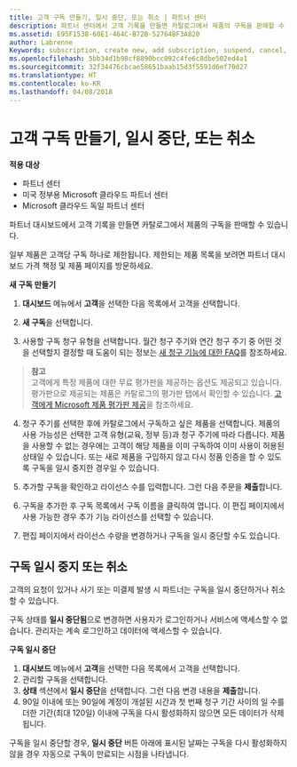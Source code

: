 ```yaml
---
title: 고객 구독 만들기, 일시 중단, 또는 취소 | 파트너 센터
description: 파트너 센터에서 고객 기록을 만들면 카탈로그에서 제품의 구독을 판매할 수 있습니다.
ms.assetid: E95F1538-60E1-464C-B72B-52764BF3A820
author: Labrenne
Keywords: subscription, create new, add subscription, suspend, cancel,
ms.openlocfilehash: 5bb34d1b98cf8890bcc092c4fe6c8dbe502ed4a1
ms.sourcegitcommit: 32f34476cbcae58651baab15d3f5591d6ef70d27
ms.translationtype: HT
ms.contentlocale: ko-KR
ms.lasthandoff: 04/08/2018
---
```

# <a name="create-suspend-or-cancel-customer-subscriptions"></a>고객 구독 만들기, 일시 중단, 또는 취소

**적용 대상**

-  파트너 센터
-  미국 정부용 Microsoft 클라우드 파트너 센터
-  Microsoft 클라우드 독일 파트너 센터

파트너 대시보드에서 고객 기록을 만들면 카탈로그에서 제품의 구독을 판매할 수 있습니다.

일부 제품은 고객당 구독 하나로 제한됩니다. 제한되는 제품 목록을 보려면 파트너 대시보드 가격 책정 및 제품 페이지를 방문하세요. 


**새 구독 만들기**

1.  **대시보드** 메뉴에서 **고객**을 선택한 다음 목록에서 고객을 선택합니다.

2.  **새 구독**을 선택합니다.

3.  사용할 구독 청구 유형을 선택합니다.  월간 청구 주기와 연간 청구 주기 중 어떤 것을 선택할지 결정할 때 도움이 되는 정보는 [새 청구 기능에 대한 FAQ](faq-about-new-billing-features.md)를 참조하세요.
 
 >**참고**<br> 고객에게 특정 제품에 대한 무료 평가판을 제공하는 옵션도 제공되고 있습니다. 평가판으로 제공되는 제품은 카탈로그의 평가판 탭에서 확인할 수 있습니다. [고객에게 Microsoft 제품 평가판 제공](offer-your-customers-trials-of-microsoft-products.md)을 참조하세요.

 
4. 청구 주기를 선택한 후에 카탈로그에서 구독하고 싶은 제품을 선택합니다. 제품의 사용 가능성은 선택한 고객 유형(교육, 정부 등)과 청구 주기에 따라 다릅니다. 제품을 사용할 수 없는 경우에는 고객이 해당 제품을 이미 구독하여 이미 사용이 허용된 상태일 수 있습니다. 또는 새로 제품을 구입하지 않고 다시 정품 인증을 할 수 있도록 구독을 일시 중지한 경우일 수 있습니다.

5. 추가할 구독을 확인하고 라이선스 수를 입력합니다. 그런 다음 주문을 **제출**합니다.

6.  구독을 추가한 후 구독 목록에서 구독 이름을 클릭하여 엽니다. 이 편집 페이지에서 사용 가능한 경우 추가 기능 라이선스를 선택할 수 있습니다.

7.  편집 페이지에서 라이선스 수량을 변경하거나 구독을 일시 중단할 수도 있습니다.

## <a name="suspend-or-cancel-a-subscription"></a>구독 일시 중지 또는 취소

고객의 요청이 있거나 사기 또는 미결제 발생 시 파트너는 구독을 일시 중단하거나 취소할 수 있습니다.

구독 상태를 **일시 중단됨**으로 변경하면 사용자가 로그인하거나 서비스에 액세스할 수 없습니다. 관리자는 계속 로그인하고 데이터에 액세스할 수 있습니다.

**구독 일시 중단**

1.  **대시보드** 메뉴에서 **고객**을 선택한 다음 목록에서 고객을 선택합니다.
2.  관리할 구독을 선택합니다.
3.  **상태** 섹션에서 **일시 중단**을 선택합니다. 그런 다음 변경 내용을 **제출**합니다.
4.  90일 이내에 또는 90일에 계정이 개설된 시간과 첫 번째 청구 기간 사이의 일 수를 더한 기간(최대 120일) 이내에 구독을 다시 활성화하지 않으면 모든 데이터가 삭제됩니다.

구독을 일시 중단할 경우, **일시 중단** 버튼 아래에 표시된 날짜는 구독을 다시 활성화하지 않을 경우 자동으로 구독이 만료되는 시점을 나타냅니다. 




 



